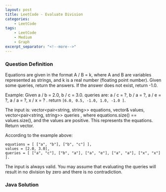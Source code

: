 ```yaml
---
layout: post
title: LeetCode - Evaluate Division
categories:
    - LeetCode
tags:
    - LeetCode
    - Medium
    - Graph
excerpt_separator: "<!--more-->"
---
```


### Question Definition
Equations are given in the format A / B = k, where A and B are variables represented as strings, and k is a real number (floating point number). Given some queries, return the answers. If the answer does not exist, return -1.0.
<!--more-->

Example:
Given a / b = 2.0, b / c = 3.0.
queries are: a / c = ?, b / a = ?, a / e = ?, a / a = ?, x / x = ? .
return `[6.0, 0.5, -1.0, 1.0, -1.0 ]`.

The input is: vector<pair<string, string>> equations, vector<double>& values, vector<pair<string, string>> queries , where equations.size() == values.size(), and the values are positive. This represents the equations. Return vector<double>.

According to the example above:
```
equations = [ ["a", "b"], ["b", "c"] ],
values = [2.0, 3.0],
queries = [ ["a", "c"], ["b", "a"], ["a", "e"], ["a", "a"], ["x", "x"] ].
```
The input is always valid. You may assume that evaluating the queries will result in no division by zero and there is no contradiction.
### Java Solution
```java
```